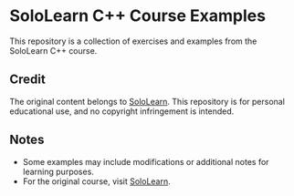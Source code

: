 # SoloLearn C++ Course Examples
This repository is a collection of exercises and examples from the SoloLearn C++ course. 

## Credit
The original content belongs to [SoloLearn](https://www.sololearn.com). This repository is for personal educational use, and no copyright infringement is intended.

## Notes
- Some examples may include modifications or additional notes for learning purposes.
- For the original course, visit [SoloLearn](https://www.sololearn.com).
